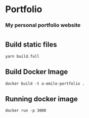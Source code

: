# Portfolio

### My personal portfolio website

#

## Build static files
```
yarn build.full
```
## Build Docker Image
```
docker build -t a-emile-portfolio .
```
## Running docker image
```
docker run -p 3000